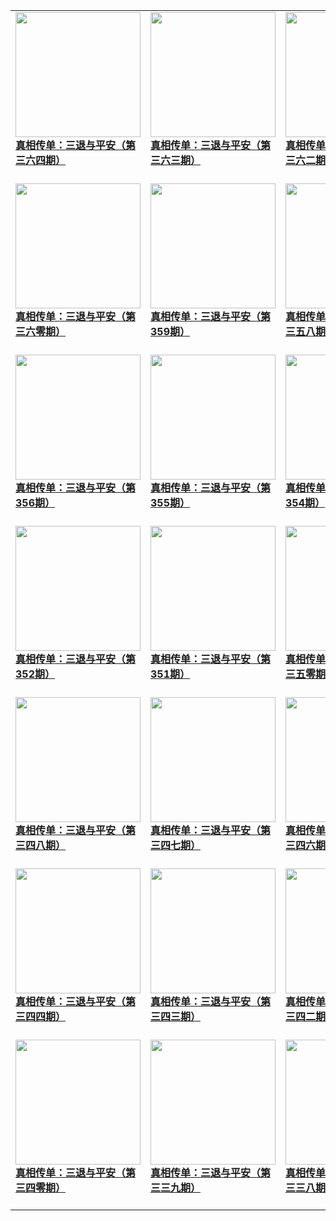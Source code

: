 |||||
|---|---|---|---|
|[<img width="200px" src="http://qikan.minghui.org/mhqkpage/qikanimage/2019/06/25/santui-364-pdf-cover.png" ><br/><b> 真相传单：三退与平安（第三六四期）</b><br/><br/>](../pages/tuidang/193332.md)|[<img width="200px" src="http://qikan.minghui.org/mhqkpage/qikanimage/2019/06/09/santui-363-pdf-cover.png" ><br/><b> 真相传单：三退与平安（第三六三期）</b><br/><br/>](../pages/tuidang/193137.md)|[<img width="200px" src="http://qikan.minghui.org/mhqkpage/qikanimage/2019/05/28/santui-362-pdf-cover.png" ><br/><b> 真相传单：三退与平安（第三六二期）</b><br/><br/>](../pages/tuidang/192984.md)|[<img width="200px" src="http://qikan.minghui.org/mhqkpage/qikanimage/2019/05/18/santui-361-pdf-cover.png" ><br/><b> 真相传单：三退与平安（第361期）</b><br/><br/>](../pages/tuidang/192884.md)|
|[<img width="200px" src="http://qikan.minghui.org/mhqkpage/qikanimage/2019/04/30/santui-360-pdf-cover.png" ><br/><b> 真相传单：三退与平安（第三六零期）</b><br/><br/>](../pages/tuidang/192620.md)|[<img width="200px" src="http://qikan.minghui.org/mhqkpage/qikanimage/2019/04/19/santui-359-pdf-cover.png" ><br/><b> 真相传单：三退与平安（第359期）</b><br/><br/>](../pages/tuidang/192454.md)|[<img width="200px" src="http://qikan.minghui.org/mhqkpage/qikanimage/2019/04/13/santui-358-pdf-cover.png" ><br/><b> 真相传单：三退与平安（第三五八期）</b><br/><br/>](../pages/tuidang/192401.md)|[<img width="200px" src="http://qikan.minghui.org/mhqkpage/qikanimage/2019/04/05/santui-357-pdf-cover.png" ><br/><b> 真相传单：三退与平安（第三五七期）</b><br/><br/>](../pages/tuidang/192320.md)|
|[<img width="200px" src="http://qikan.minghui.org/mhqkpage/qikanimage/2019/03/28/santui-356-pdf-cover.png" ><br/><b> 真相传单：三退与平安（第356期）</b><br/><br/>](../pages/tuidang/192207.md)|[<img width="200px" src="http://qikan.minghui.org/mhqkpage/qikanimage/2019/03/22/santui-355-pdf-cover.png" ><br/><b> 真相传单：三退与平安（第355期）</b><br/><br/>](../pages/tuidang/192132.md)|[<img width="200px" src="http://qikan.minghui.org/mhqkpage/qikanimage/2019/03/14/santui-354-pdf-cover.png" ><br/><b> 真相传单：三退与平安（第354期）</b><br/><br/>](../pages/tuidang/192042.md)|[<img width="200px" src="http://qikan.minghui.org/mhqkpage/qikanimage/2019/02/24/santui-353-pdf-cover.png" ><br/><b> 真相传单：三退与平安（第353期）</b><br/><br/>](../pages/tuidang/191849.md)|
|[<img width="200px" src="http://qikan.minghui.org/mhqkpage/qikanimage/2019/01/29/santui-352-pdf-cover.png" ><br/><b> 真相传单：三退与平安（第352期）</b><br/><br/>](../pages/tuidang/191560.md)|[<img width="200px" src="http://qikan.minghui.org/mhqkpage/qikanimage/2019/01/18/santui-351-pdf-cover.png" ><br/><b> 真相传单：三退与平安（第351期）</b><br/><br/>](../pages/tuidang/191397.md)|[<img width="200px" src="http://qikan.minghui.org/mhqkpage/qikanimage/2019/01/03/santui-350-pdf-cover.png" ><br/><b> 真相传单：三退与平安（第三五零期）</b><br/><br/>](../pages/tuidang/191227.md)|[<img width="200px" src="http://qikan.minghui.org/mhqkpage/qikanimage/2018/12/26/santui-349-pdf-cover.png" ><br/><b> 真相传单：三退与平安（第三四九期）</b><br/><br/>](../pages/tuidang/191136.md)|
|[<img width="200px" src="http://qikan.minghui.org/mhqkpage/qikanimage/2018/12/18/santui-348-pdf-cover.png" ><br/><b> 真相传单：三退与平安（第三四八期）</b><br/><br/>](../pages/tuidang/191055.md)|[<img width="200px" src="http://qikan.minghui.org/mhqkpage/qikanimage/2018/12/11/santui-347-pdf-cover.png" ><br/><b> 真相传单：三退与平安（第三四七期）</b><br/><br/>](../pages/tuidang/190975.md)|[<img width="200px" src="http://qikan.minghui.org/mhqkpage/qikanimage/2018/12/04/santui-346-pdf-cover.png" ><br/><b> 真相传单：三退与平安（第三四六期）</b><br/><br/>](../pages/tuidang/190881.md)|[<img width="200px" src="http://qikan.minghui.org/mhqkpage/qikanimage/2018/11/27/santui-345-pdf-cover.png" ><br/><b> 真相传单：三退与平安（第三四五期）</b><br/><br/>](../pages/tuidang/190787.md)|
|[<img width="200px" src="http://qikan.minghui.org/mhqkpage/qikanimage/2018/11/20/santui-344-pdf-cover.png" ><br/><b> 真相传单：三退与平安（第三四四期）</b><br/><br/>](../pages/tuidang/190700.md)|[<img width="200px" src="http://qikan.minghui.org/mhqkpage/qikanimage/2018/11/12/santui-343-pdf-cover.png" ><br/><b> 真相传单：三退与平安（第三四三期）</b><br/><br/>](../pages/tuidang/190585.md)|[<img width="200px" src="http://qikan.minghui.org/mhqkpage/qikanimage/2018/11/07/santui-342-pdf-cover.png" ><br/><b> 真相传单：三退与平安（第三四二期）</b><br/><br/>](../pages/tuidang/190504.md)|[<img width="200px" src="http://qikan.minghui.org/mhqkpage/qikanimage/2018/10/30/santui-341-pdf-cover.png" ><br/><b> 真相传单：三退与平安（第三四一期）</b><br/><br/>](../pages/tuidang/190413.md)|
|[<img width="200px" src="http://qikan.minghui.org/mhqkpage/qikanimage/2018/10/23/santui-340-pdf-cover.png" ><br/><b> 真相传单：三退与平安（第三四零期）</b><br/><br/>](../pages/tuidang/190317.md)|[<img width="200px" src="http://qikan.minghui.org/mhqkpage/qikanimage/2018/10/16/santui-339-pdf-cover.png" ><br/><b> 真相传单：三退与平安（第三三九期）</b><br/><br/>](../pages/tuidang/190192.md)|[<img width="200px" src="http://qikan.minghui.org/mhqkpage/qikanimage/2018/10/10/santui-338-pdf-cover.png" ><br/><b> 真相传单：三退与平安（第三三八期）</b><br/><br/>](../pages/tuidang/190119.md)|[<img width="200px" src="http://qikan.minghui.org/mhqkpage/qikanimage/2018/10/02/santui-337-pdf-cover.png" ><br/><b> 真相传单：三退与平安（第三三七期）</b><br/><br/>](../pages/tuidang/190026.md)|
